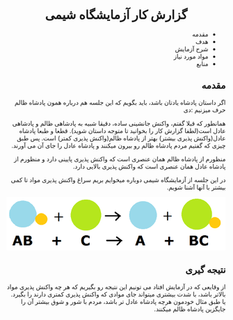 <h1 align="center">گزارش کار آزمایشگاه شیمی</h1>

<ul dir="rtl">
  <li href="#Introduction">مقدمه</li>
  <li>هدف</li>
  <li>شرح آزمایش</li>
  <li>مواد مورد نیاز</li>
  <li>منابع</li>
</ul>


<!-- شروع مقدمه -->
<h2 dir="rtl" id="Introduction">مقدمه</h2>
<p dir="rtl">
اگر داستان پادشاه یادتان باشد، باید بگویم که این جلسه هم درباره همون پادشاه ظالم حرف میزنیم :دی 
</p>
<p dir="rtl">
همانطور که قبلا گفتم، واکنش جانشینی ساده، دقیقا شبیه به پادشاهی ظالم و پادشاهی عادل است(لطفا گزارش کار را بخوانید تا متوجه داستان شوید). قطعا و طبعا پادشاه عادل(واکنش پذیری بیشتر) بهتر از پادشاه ظالم(واکنش پذیری کمتر) است. پس طبق چیزی که گفتیم مردم پادشاه ظالم رو بیرون میکنند و پادشاه عادل را جای آن می آورند.  
</p>
<p dir="rtl">
منظورم از پادشاه ظالم همان عنصری است که واکنش پذیری پایینی دارد و منظورم از پادشاه عادل همان عنصری است که واکنش پذیری بالایی دارد.  
</p>
<p dir="rtl">
در این جلسه از آزمایشگاه شیمی دوباره میخوایم بریم سراغ واکنش پذیری مواد تا کمی بیشتر با آنها آشنا شویم.  
</p>
<!-- پایان مقدمه -->
<p align="center">
  <img src="https://github.com/ashkanjalaliQ/chemistry_laboratory/blob/main/images/synthsis_reaction2_(2).png?raw=true"/>
</p>
<h2 dir="rtl" id="Result">نتیجه گیری</h2>
<p dir="rtl">
از وقایعی که در آزمایش افتاد می تونیم این نتیجه رو بگیریم که هر چه واکنش پذیری مواد بالاتر باشد، با شدت بیشتری میتواند جای موادی که واکنش پذیری کمتری دارند را بگیرد. یا طبق مثال خودمون هرچه پادشاه عادل تر باشد، مردم با شور و شوق بیشتر آن را جایگزین پادشاه ظالم میکنند. 
</p>

